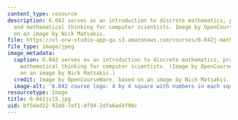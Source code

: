 ```yaml
---
content_type: resource
description: 6.042 serves as an introduction to discrete mathematics, probability,
  and mathematical thinking for computer scientists. Image by OpenCourseWare, based
  on an image by Nick Matsakis.
file: https://ol-ocw-studio-app-qa.s3.amazonaws.com/courses/6-042j-mathematics-for-computer-science-spring-2015/bf5ded2292dd7af14f942dfa6ad4f96c_6-042js15.jpg
file_type: image/jpeg
image_metadata:
  caption: 6.042 serves as an introduction to discrete mathematics, probability, and
    mathematical thinking for computer scientists. (Image by OpenCourseWare, based
    on an image by Nick Matsakis.)
  credit: Image by OpenCourseWare, based on an image by Nick Matsakis.
  image-alt: '6.042 course logo: 4 by 4 square with numbers in each square.'
resourcetype: Image
title: 6-042js15.jpg
uid: bf5ded22-92dd-7af1-4f94-2dfa6ad4f96c
---
```

